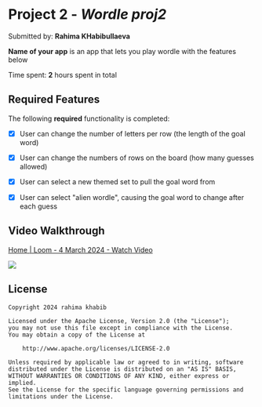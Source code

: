 # Project 2 - *Wordle proj2*

Submitted by: **Rahima KHabibullaeva**

**Name of your app** is an app that lets you play wordle with the features below

Time spent: **2** hours spent in total

## Required Features

The following **required** functionality is completed:

- [x] User can change the number of letters per row (the length of the goal word)
- [x] User can change the numbers of rows on the board (how many guesses allowed)
- [x] User can select a new themed set to pull the goal word from
- [x] User can select "alien wordle", causing the goal word to change after each guess


## Video Walkthrough

<div>
    <a href="https://www.loom.com/share/a9dea387c11d4f149bec9573fb36a0b9">
      <p>Home | Loom - 4 March 2024 - Watch Video</p>
    </a>
    <a href="https://www.loom.com/share/a9dea387c11d4f149bec9573fb36a0b9">
      <img style="max-width:300px;" src="https://cdn.loom.com/sessions/thumbnails/a9dea387c11d4f149bec9573fb36a0b9-with-play.gif">
    </a>
  </div>

## License

    Copyright 2024 rahima khabib

    Licensed under the Apache License, Version 2.0 (the "License");
    you may not use this file except in compliance with the License.
    You may obtain a copy of the License at

        http://www.apache.org/licenses/LICENSE-2.0

    Unless required by applicable law or agreed to in writing, software
    distributed under the License is distributed on an "AS IS" BASIS,
    WITHOUT WARRANTIES OR CONDITIONS OF ANY KIND, either express or implied.
    See the License for the specific language governing permissions and
    limitations under the License.
